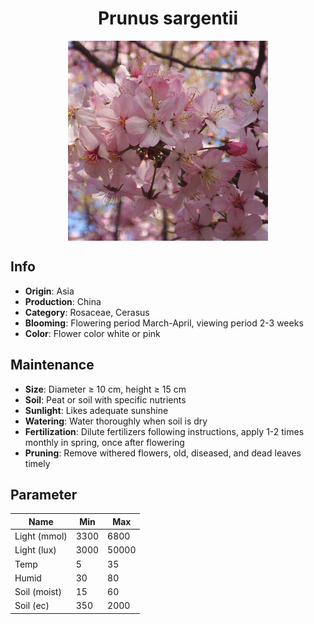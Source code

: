 <h1 align='center'>Prunus sargentii</h1>
<p align="center">
    <img 
        align='center'
        width='320'
        src="../images/prunus sargentii.png" 
        alt='Prunus sargentii' />
</p>

## Info

 - **Origin**: Asia
 - **Production**: China
 - **Category**: Rosaceae, Cerasus
 - **Blooming**: Flowering period March-April, viewing period 2-3 weeks
 - **Color**: Flower color white or pink

## Maintenance

 - **Size**: Diameter ≥ 10 cm, height ≥ 15 cm
 - **Soil**: Peat or soil with specific nutrients
 - **Sunlight**: Likes adequate sunshine
 - **Watering**: Water thoroughly when soil is dry
 - **Fertilization**: Dilute fertilizers following instructions,  apply 1-2 times monthly in spring, once after flowering
 - **Pruning**: Remove withered flowers, old, diseased, and dead leaves timely

## Parameter

| Name         | Min  | Max   |
|--------------|------|-------|
| Light (mmol) | 3300 | 6800  |
| Light (lux)  | 3000 | 50000 |
| Temp         | 5    | 35    |
| Humid        | 30   | 80    |
| Soil (moist) | 15   | 60    |
| Soil (ec)    | 350  | 2000  |